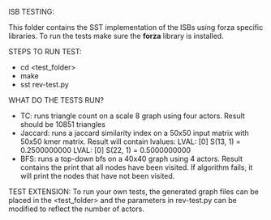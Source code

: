 ISB TESTING:

This folder contains the SST implementation of the ISBs using forza specific libraries.
To run the tests make sure the **forza** library is installed. 

STEPS TO RUN TEST:
-  cd <test_folder>
-  make
-  sst rev-test.py

WHAT DO THE TESTS RUN?
-  TC: runs triangle count on a scale 8 graph using four actors.
       Result should be 10851 triangles
-  Jaccard: runs a jaccard similarity index on a 50x50 input matrix with 50x50 kmer matrix.
            Result will contain lvalues:
            LVAL: [0] S(13, 1) = 0.2500000000
            LVAL: [0] S(22, 1) = 0.5000000000
-  BFS: runs a top-down bfs on a 40x40 graph using 4 actors.
        Result contains the print that all nodes have been visited.
        If algorithm fails, it will print the nodes that have not been visited.

TEST EXTENSION:
To run your own tests, the generated graph files can be placed in the <test_folder> and the parameters in rev-test.py
can be modified to reflect the number of actors.

